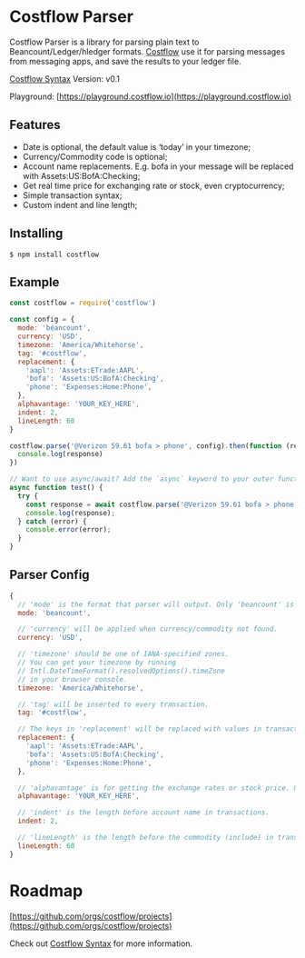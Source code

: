 # Costflow Parser

Costflow Parser is a library for parsing plain text to Beancount/Ledger/hledger formats. [Costflow](https://www.costflow.io/) use it for parsing messages from messaging apps, and save the results to your ledger file.

[Costflow Syntax](https://github.com/costflow/syntax) Version: v0.1

Playground: [https://playground.costflow.io](https://playground.costflow.io)

## Features
- Date is optional, the default value is ‘today’ in your timezone;
- Currency/Commodity code is optional;
- Account name replacements. E.g. bofa in your message will be replaced with Assets:US:BofA:Checking;
- Get real time price for exchanging rate or stock, even cryptocurrency;
- Simple transaction syntax;
- Custom indent and line length;

## Installing

```
$ npm install costflow
```

## Example

```javascript
const costflow = require('costflow')

const config = {
  mode: 'beancount',
  currency: 'USD',
  timezone: 'America/Whitehorse',
  tag: '#costflow',
  replacement: {
    'aapl': 'Assets:ETrade:AAPL',
    'bofa': 'Assets:US:BofA:Checking',
    'phone': 'Expenses:Home:Phone',
  },
  alphavantage: 'YOUR_KEY_HERE',
  indent: 2,
  lineLength: 60
}

costflow.parse('@Verizon 59.61 bofa > phone', config).then(function (response) {
  console.log(response)
})

// Want to use async/await? Add the `async` keyword to your outer function/method.
async function test() {
  try {
    const response = await costflow.parse('@Verizon 59.61 bofa > phone', config)
    console.log(response);
  } catch (error) {
    console.error(error);
  }
}
```

## Parser Config
```javascript
{
  // 'mode' is the format that parser will output. Only 'beancount' is available in Costflow Syntax V0.1.
  mode: 'beancount',

  // 'currency' will be applied when currency/commodity not found.
  currency: 'USD',

  // 'timezone' should be one of IANA-specified zones.
  // You can get your timezone by running
  // Intl.DateTimeFormat().resolvedOptions().timeZone
  // in your browser console.
  timezone: 'America/Whitehorse',

  // 'tag' will be inserted to every transaction.
  tag: '#costflow',

  // The keys in 'replacement' will be replaced with values in transactions.
  replacement: {
    'aapl': 'Assets:ETrade:AAPL',
    'bofa': 'Assets:US:BofA:Checking',
    'phone': 'Expenses:Home:Phone',
  },

  // 'alphavantage' is for getting the exchange rates or stock price. Get your key here https://www.alphavantage.co/support/
  alphavantage: 'YOUR_KEY_HERE',

  // 'indent' is the length before account name in transactions.
  indent: 2,

  // 'lineLength' is the length before the commodity (include) in transactions.
  lineLength: 60
}
```


# Roadmap
[https://github.com/orgs/costflow/projects](https://github.com/orgs/costflow/projects)

Check out [Costflow Syntax](https://github.com/costflow/syntax) for more information.

